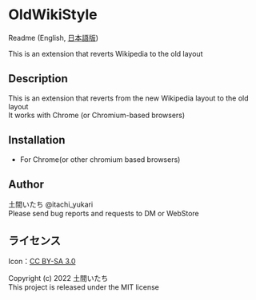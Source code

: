# OldWikiStyle
Readme (English, <a href="https://github.com/doma-itachi/OldWikiStyle/blob/master/readme-ja.md" target="_blank">日本語版</a>)

This is an extension that reverts Wikipedia to the old layout

## Description
This is an extension that reverts from the new Wikipedia layout to the old layout  
It works with Chrome (or Chromium-based browsers)

## Installation
- For Chrome(or other chromium based browsers)

## Author
土間いたち @itachi_yukari  
Please send bug reports and requests to DM or WebStore

## ライセンス
Icon：[CC BY-SA 3.0](https://creativecommons.org/licenses/by-sa/3.0/)

Copyright (c) 2022 土間いたち  
This project is released under the MIT license